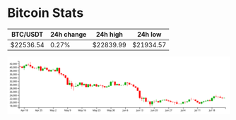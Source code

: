 # Bitcoin Stats

BTC/USDT|24h change|24h high|24h low|
|---|---|---|---|
|$22536.54|0.27%|$22839.99|$21934.57|

<img src="./chart.svg">
